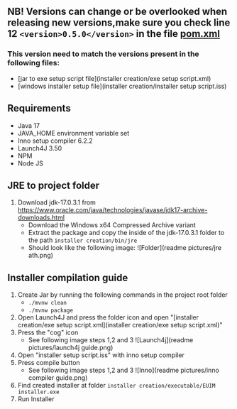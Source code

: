 ## NB! Versions can change or be overlooked when releasing new versions,make sure you check line 12 `<version>0.5.0</version>` in the file [pom.xml](pom.xml)
### This version need to match the versions present in the following files:
* [jar to exe setup script file](installer creation/exe setup script.xml)
* [windows installer setup file](installer creation/installer setup script.iss)

## Requirements
   * Java 17
   * JAVA_HOME environment variable set
   * Inno setup compiler 6.2.2
   * Launch4J 3.50
   * NPM
   * Node JS
## JRE to project folder
1. Download jdk-17.0.3.1 from https://www.oracle.com/java/technologies/javase/jdk17-archive-downloads.html
    * Download the Windows x64 Compressed Archive variant
    * Extract the package and copy the inside of the jdk-17.0.3.1 folder to the path `installer creation/bin/jre`
    * Should look like the following image:
      ![Folder](readme pictures/jre ath.png)
## Installer compilation guide
1. Create Jar by running the following commands in the project root folder
   * `./mvnw clean`
   * `./mvnw package`
3. Open Launch4J and press the folder icon and open "[installer creation/exe setup script.xml](installer creation/exe setup script.xml)"
3. Press the "cog" icon
   * See following image steps 1,2 and 3
   ![Launch4j](readme pictures/launch4j guide.png)
4. Open "installer setup script.iss" with inno setup compiler
5. Press compile button
   * See following image steps 1,2 and 3
   ![Inno](readme pictures/inno compiler guide.png)
6. Find created installer at folder `installer creation/executable/EUIM installer.exe`
7. Run Installer

